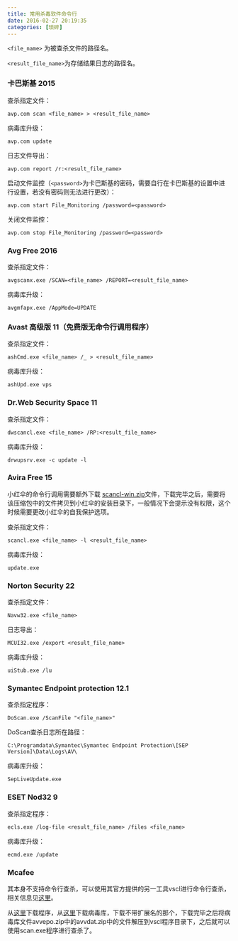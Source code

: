 ```yaml
---
title: 常用杀毒软件命令行
date: 2016-02-27 20:19:35
categories: [琐碎]
---
```

`<file_name>` 为被查杀文件的路径名。

`<result_file_name>`为存储结果日志的路径名。

### 卡巴斯基 2015

查杀指定文件：

`avp.com scan <file_name> > <result_file_name>`

病毒库升级：

`avp.com update`

日志文件导出：

`avp.com report /r:<result_file_name>`

启动文件监控（`<password>`为卡巴斯基的密码，需要自行在卡巴斯基的设置中进行设置，若没有密码则无法进行更改）：

`avp.com start File_Monitoring /password=<password>`

关闭文件监控：

`avp.com stop File_Monitoring /password=<password>`


### Avg Free 2016

查杀指定文件：

`avgscanx.exe /SCAN=<file_name> /REPORT=<result_file_name>`

病毒库升级：

`avgmfapx.exe /AppMode=UPDATE`

### Avast 高级版 11（免费版无命令行调用程序）

查杀指定文件：

`ashCmd.exe <file_name> /_ > <result_file_name>`

病毒库升级：

`ashUpd.exe vps`

### Dr.Web Security Space 11

查杀指定文件：

`dwscancl.exe <file_name> /RP:<result_file_name>`

病毒库升级：

`drwupsrv.exe -c update -l`

### Avira Free 15

小红伞的命令行调用需要额外下载 [scancl-win.zip](https://www.avira.com/en/download/product/avira-command-line-scanner-scancl)文件，下载完毕之后，需要将该压缩包中的文件拷贝到小红伞的安装目录下，一般情况下会提示没有权限，这个时候需要更改小红伞的自我保护选项。

查杀指定文件：

`scancl.exe <file_name> -l <result_file_name>`

病毒库升级：

`update.exe`

### Norton Security 22

查杀指定文件：

`Navw32.exe <file_name>`

日志导出：

`MCUI32.exe /export <result_file_name>`

病毒库升级：

`uiStub.exe /lu`

### Symantec Endpoint protection 12.1

查杀指定程序：

`DoScan.exe /ScanFile "<file_name>"`

DoScan查杀日志所在路径：

`C:\Programdata\Symantec\Symantec Endpoint Protection\[SEP Version]\Data\Logs\AV\`

病毒库升级：

`SepLiveUpdate.exe`

### ESET Nod32 9

查杀指定程序：

`ecls.exe /log-file <result_file_name> /files <file_name>`

病毒库升级：

`ecmd.exe /update`

### Mcafee

其本身不支持命令行查杀，可以使用其官方提供的另一工具vscl进行命令行查杀，相关信息见[这里](https://kc.mcafee.com/corporate/index?page=content&id=KB51141)。

从[这里](http://www.mcafee.com/apps/downloads/free-evaluations/default.aspx?region=us)下载程序，从[这里](http://www.mcafee.com/apps/downloads/security-updates/security-updates.aspx)下载病毒库，下载不带扩展名的那个，下载完毕之后将病毒库文件avvepo.zip中的avvdat.zip中的文件解压到vscl程序目录下，之后就可以使用scan.exe程序进行查杀了。
